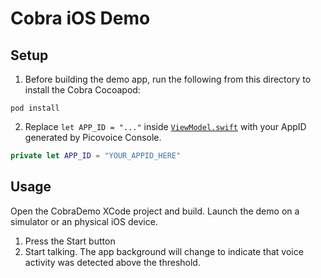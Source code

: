 # Cobra iOS Demo

## Setup

1. Before building the demo app, run the following from this directory to install the Cobra Cocoapod:
```console
pod install
```
2. Replace `let APP_ID = "..."` inside [`ViewModel.swift`](/demo/ios/CobraDemo/CobraDemo/ViewModel.swift) with your AppID generated by Picovoice Console.
```swift
private let APP_ID = "YOUR_APPID_HERE"
```

## Usage
Open the CobraDemo XCode project and build. Launch the demo on a simulator or an physical iOS device.

1. Press the Start button
2. Start talking. The app background will change to indicate that voice activity was detected above the threshold.
